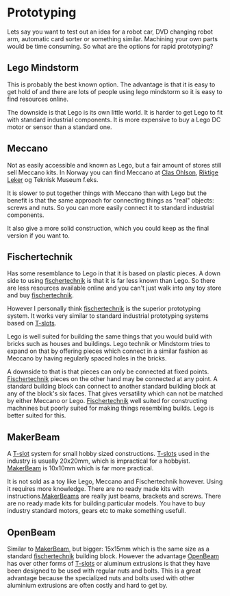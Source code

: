 # Prototyping

Lets say you want to test out an idea for a robot car, DVD changing robot arm, automatic card sorter or something similar. Machining your own parts would be time consuming. So what are the options for rapid prototyping?

<a name="lego">
    
## Lego Mindstorm

This is probably the best known option. The advantage is that it is easy to get hold of and there are lots of people using lego mindstorm so it is easy to find resources online.

The downside is that Lego is its own little world. It is harder to get Lego to fit with standard industrial components. It is more expensive to buy a Lego DC motor or sensor than a standard one.

<a name="meccano">
    
## Meccano

Not as easily accessible and known as Lego, but a fair amount of stores still sell Meccano kits. In Norway you can find Meccano at [Clas Ohlson][clas], [Riktige Leker][riktigleker] og Teknisk Museum f.eks.

It is slower to put together things with Meccano than with Lego but the benefit is that the same approach for connecting things as "real" objects: screws and nuts. So you can more easily connect it to standard industrial components.

It also give a more solid construction, which you could keep as the final version if you want to.

<a name="fischertechnik">
    
## Fischertechnik

Has some resemblance to Lego in that it is based on plastic pieces. A down side to using [fischertechnik][fischertechnik] is that it is far less known than Lego. So there are less resources available online and you can't just walk into any toy store and buy [fischertechnik][fischertechnik].

However I personally think [fischertechnik][fischertechnik] is the superior prototyping system. It works very similar to standard industrial prototyping systems based on [T-slots][tnut].

Lego is well suited for building the same things that you would build with bricks such as houses and buildings. Lego technik or Mindstorm tries to expand on that by offering pieces which connect in a similar fashion as Meccano by having regularly spaced holes in the bricks.

A downside to that is that pieces can only be connected at fixed points. [Fischertechnik][fischertechnik] pieces on the other hand may be connected at any point. A standard building block can connect to another standard building block at any of the block's six faces. That gives versatility which can not be matched by either Meccano or Lego. [Fischertechnik][fischertechnik] well suited for constructing machnines but poorly suited for making things resembling builds. Lego is better suited for this.

<a name="makerbeam">
    
## MakerBeam

A [T-slot][tnut] system for small hobby sized constructions. [T-slots][tnut] used in the industry is usually 20x20mm, which is impractical for a hobbyist. [MakerBeam][makerbeam] is 10x10mm which is far more practical. 

It is not sold as a toy like Lego, Meccano and Fischertechnik however. Using it requires more knowledge. There are no ready made kits with instructions.[MakerBeams][makerbeam] are really just beams, brackets and screws. There are no ready made kits for building particular models. You have to buy industry standard motors, gears etc to make something usefull. 

<a name="openbeam">
    
## OpenBeam

Similar to [MakerBeam][makerbeam], but bigger: 15x15mm which is the same size as a standard [fischertechnik][fischertechnik] building block. However the advantage [OpenBeam][openbeam] has over other forms of [T-slots][tnut] or aluminum extrusions is that they have been designed to be used with regular nuts and bolts. This is a great advantage because the specialized nuts and bolts used with other aluminium extrusions are often costly and hard to get by.

[clas]: http://www.clasohlson.no/Product/StartPageProducts.aspx?kb=kb

[riktigleker]: http://www.riktigeleker.no/?page=312
[fischertechnik]: http://www.fischertechnik.de/en/Home.aspx
[tnut]: http://en.wikipedia.org/wiki/T-slot_nut
[makerbeam]: http://www.makerbeam.eu
[openbeam]: http://openbeamusa.com/index.php